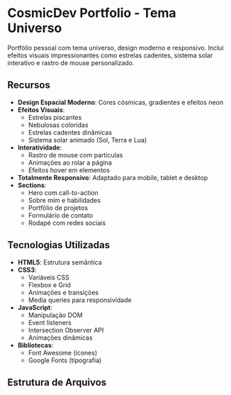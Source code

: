 # CosmicDev Portfolio - Tema Universo


Portfólio pessoal com tema universo, design moderno e responsivo. Inclui efeitos visuais impressionantes como estrelas cadentes, sistema solar interativo e rastro de mouse personalizado.

## Recursos

- **Design Espacial Moderno**: Cores cósmicas, gradientes e efeitos neon
- **Efeitos Visuais**:
  - Estrelas piscantes
  - Nebulosas coloridas
  - Estrelas cadentes dinâmicas
  - Sistema solar animado (Sol, Terra e Lua)
- **Interatividade**:
  - Rastro de mouse com partículas
  - Animações ao rolar a página
  - Efeitos hover em elementos
- **Totalmente Responsivo**: Adaptado para mobile, tablet e desktop
- **Sections**:
  - Hero com call-to-action
  - Sobre mim e habilidades
  - Portfólio de projetos
  - Formulário de contato
  - Rodapé com redes sociais

## Tecnologias Utilizadas

- **HTML5**: Estrutura semântica
- **CSS3**:
  - Variáveis CSS
  - Flexbox e Grid
  - Animações e transições
  - Media queries para responsividade
- **JavaScript**:
  - Manipulação DOM
  - Event listeners
  - Intersection Observer API
  - Animações dinâmicas
- **Bibliotecas**:
  - Font Awesome (ícones)
  - Google Fonts (tipografia)

## Estrutura de Arquivos
